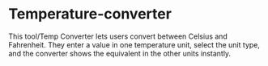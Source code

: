 # Temperature-converter
This tool/Temp Converter lets users convert between Celsius and Fahrenheit. They enter a value in one temperature unit, select the unit type, and the converter shows the equivalent in the other units instantly.
